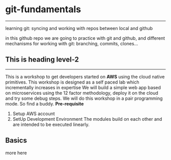 # git-fundamentals
- - - 
learning git: syncing and working with repos between local and github

in this github repo we are going to practice with git and github, and different mechanisms for working with git: branching, commits, clones...

## This is heading level-2
- - -
This is a workshop to get developers started on **AWS** using the cloud native primitives. This workshop is designed as a self paced lab which incrementally increases in expertise
We will build a simple web app based on microservices using the 12 factor methodology, deploy it on the cloud and try some debug steps.
We will do this workshop in a pair programming mode. So find a buddy.
**Pre-requisite**
1. Setup AWS account
2. SetUp Development Environment
The modules build on each other and are intended to be executed linearly.

## Basics

more here